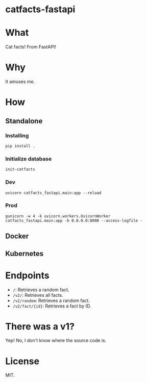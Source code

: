 # catfacts-fastapi

# What
Cat facts! From FastAPI!

# Why
It amuses me.

# How
## Standalone
### Installing
`pip install .`
### Initialize database
`init-catfacts`
### Dev
`uvicorn catfacts_fastapi.main:app --reload`
### Prod
`gunicorn -w 4 -k uvicorn.workers.UvicornWorker catfacts_fastapi.main:app -b 0.0.0.0:8000 --access-logfile -`
## Docker
## Kubernetes

# Endpoints

* `/`: Retrieves a random fact.
* `/v2/`: Retrieves all facts.
* `/v2/random`: Retrieves a random fact.
* `/v2/fact/{id}`: Retrieves a fact by ID.

# There was a v1?

Yep! No, I don't know where the source code is.

# License

MIT.